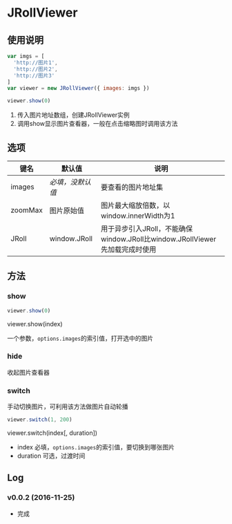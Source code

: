 # JRollViewer

## 使用说明

```js
var imgs = [
  'http://图片1',
  'http://图片2',
  'http://图片3'
]
var viewer = new JRollViewer({ images: imgs })

viewer.show(0)
```

1. 传入图片地址数组，创建JRollViewer实例
2. 调用show显示图片查看器，一般在点击缩略图时调用该方法

## 选项

| 键名 | 默认值 | 说明 |
|----------|----------|----------|
| images | *必填，没默认值* | 要查看的图片地址集 |
| zoomMax | 图片原始值 | 图片最大缩放倍数，以window.innerWidth为1 |
| JRoll | window.JRoll | 用于异步引入JRoll，不能确保window.JRoll比window.JRollViewer先加载完成时使用 |

## 方法

### show

```js
viewer.show(0)
```

viewer.show(index)

一个参数，`options.images`的索引值，打开选中的图片

### hide

收起图片查看器

### switch

手动切换图片，可利用该方法做图片自动轮播

```js
viewer.switch(1, 200)
```

viewer.switch(index[, duration])

- index 必填，`options.images`的索引值，要切换到哪张图片
- duration 可选，过渡时间

## Log

### v0.0.2 (2016-11-25)

- 完成